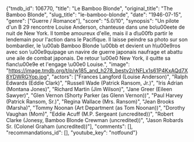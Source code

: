 {"tmdb_id": 106770, "title": "Le Bamboo Blonde", "original_title": "The Bamboo Blonde", "slug_title": "le-bamboo-blonde", "date": "1946-07-15", "genre": ["Guerre / Romance"], "score": "5.0/10", "synopsis": "Un pilote d'un B 29 rencontre Louise Anderson, chanteuse dans une bo\u00eete de nuit de New York. Il tombe amoureux d'elle, mais il a d\u00fb partir le lendemain pour l'action dans le Pacifique. Il laisse peindre sa photo sur son bombardier, le \u00ab Bamboo Blonde \u00bb et devient un h\u00e9ros avec son \u00e9quipage un navire de guerre japonais naufrage et abattu une aile de combat japonais. De retour \u00e0 New York, il quitte sa fianc\u00e9e et l'engage \u00e0 Louise.", "image": "https://image.tmdb.org/t/p/w185_and_h278_bestv2/rNFLx1s61P4KxAQd7X8YDWRGYop.jpg", "actors": ["Frances Langford (Louise Anderson)", "Ralph Edwards (Eddie Clark)", "Russell Wade (Patrick Ransom, Jr.)", "Iris Adrian (Montana Jones)", "Richard Martin (Jim Wilson)", "Jane Greer (Eileen Sawyer)", "Glen Vernon (Shorty Parker (as Glenn Vernon))", "Paul Harvey (Patrick Ransom, Sr.)", "Regina Wallace (Mrs. Ransom)", "Jean Brooks (Marsha)", "Tommy Noonan (Art Department (as Tom Noonan))", "Dorothy Vaughan (Mom)", "Eddie Acuff (M.P. Sergeant (uncredited))", "Robert Clarke (Jonesy, Bamboo Blonde Crewman (uncredited))", "Jason Robards Sr. (Colonel Graham (uncredited))"], "comments": [], "recommandations_id": [], "youtube_key": "notfound"}